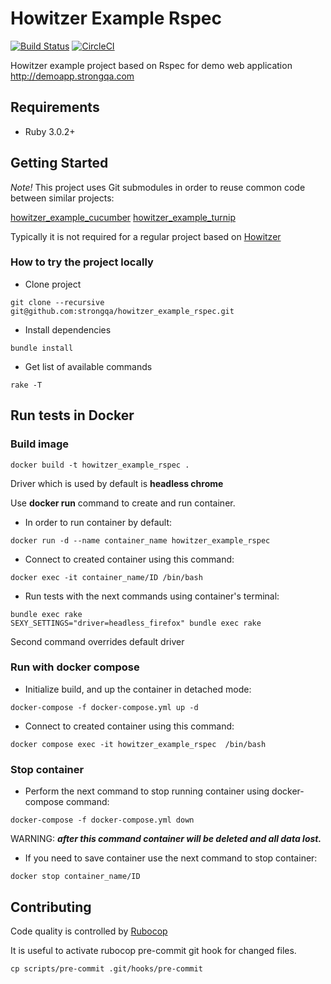 Howitzer Example Rspec
=======================

[![Build Status](https://app.travis-ci.com/strongqa/howitzer_example_rspec.svg?branch=master)](https://app.travis-ci.com/strongqa/howitzer_example_rspec)
[![CircleCI](https://circleci.com/gh/strongqa/howitzer_example_rspec.svg?style=svg&circle-token=15ab6b1e7f4e9f9abc2e61b95e6a3cdc7d6655b7)](https://circleci.com/gh/strongqa/howitzer_example_rspec)

Howitzer example project based on Rspec for demo web application http://demoapp.strongqa.com

## Requirements

- Ruby 3.0.2+

## Getting Started

*Note!* This project uses Git submodules in order to reuse common code between similar projects:

[howitzer_example_cucumber](https://github.com/strongqa/howitzer_example_cucumber)
[howitzer_example_turnip](https://github.com/strongqa/howitzer_example_turnip)

Typically it is not required for a regular project based on [Howitzer](https://github.com/strongqa/howitzer)

### How to try the project locally

- Clone project

```
git clone --recursive git@github.com:strongqa/howitzer_example_rspec.git
```

- Install dependencies

```
bundle install
```

- Get list of available commands

```
rake -T
```

## Run tests in Docker

### Build image
```
docker build -t howitzer_example_rspec .
```
Driver which is used by default is **headless chrome**

Use **docker run** command to create and run container.

- In order to run container by default:
```
docker run -d --name container_name howitzer_example_rspec
```
- Connect to created container using this command:
```
docker exec -it container_name/ID /bin/bash
```

- Run tests with the next commands using container's terminal:
```
bundle exec rake
SEXY_SETTINGS="driver=headless_firefox" bundle exec rake
```
Second command overrides default driver

### Run with docker compose

- Initialize build, and up the container in detached mode:
```
docker-compose -f docker-compose.yml up -d
```
- Connect to created container using this command:
```
docker compose exec -it howitzer_example_rspec  /bin/bash
```

### Stop container
- Perform the next command to stop running container using docker-compose command:
```
docker-compose -f docker-compose.yml down
```
WARNING: ***after this command container will be deleted and all data lost.***

- If you need to save container use the next command to stop container:
```
docker stop container_name/ID
```

## Contributing

Code quality is controlled by [Rubocop](https://github.com/bbatsov/rubocop)

It is useful to activate rubocop pre-commit git hook for changed files.

```
cp scripts/pre-commit .git/hooks/pre-commit
```

